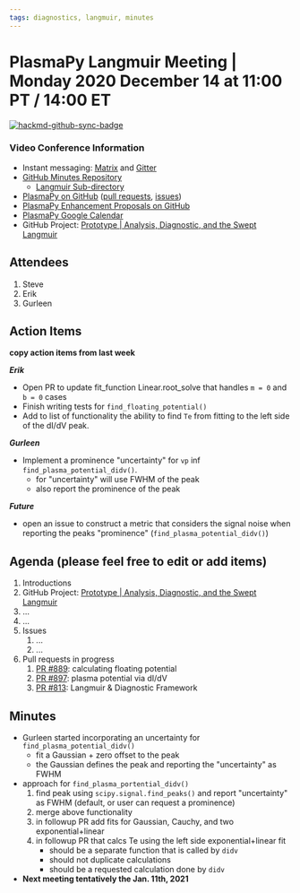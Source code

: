 ```yaml
---
tags: diagnostics, langmuir, minutes
---
```


# PlasmaPy Langmuir Meeting | Monday 2020 December 14 at 11:00 PT / 14:00 ET

[![hackmd-github-sync-badge](https://hackmd.io/q4l1AnMLQgWzdwNdanDkjg/badge)](https://hackmd.io/q4l1AnMLQgWzdwNdanDkjg)

### Video Conference Information
* Instant messaging: [Matrix](https://element.im/app/#/room/#plasmapy:openastronomy.org) and [Gitter](https://gitter.im/PlasmaPy/Lobby)
* [GitHub Minutes Repository](https://github.com/PlasmaPy/plasmapy-project)
    * [Langmuir Sub-directory](https://github.com/PlasmaPy/plasmapy-project/tree/master/langmuir_2020-present)
* [PlasmaPy on GitHub](https://github.com/PlasmaPy/plasmapy) ([pull requests](https://github.com/PlasmaPy/plasmapy/pulls), [issues](https://github.com/PlasmaPy/plasmapy/issues))
* [PlasmaPy Enhancement Proposals on GitHub](https://github.com/PlasmaPy/PlasmaPy-PLEPs)
* [PlasmaPy Google Calendar](https://calendar.google.com/calendar?cid=bzVsb3ZkcW0zaWxsam00ZTlrMDd2cmw5bWdAZ3JvdXAuY2FsZW5kYXIuZ29vZ2xlLmNvbQ)
* GitHub Project: [Prototype | Analysis, Diagnostic, and the Swept Langmuir](https://github.com/PlasmaPy/PlasmaPy/projects/19)

## Attendees

1. Steve
2. Erik
3. Gurleen

## Action Items

**copy action items from last week**

***Erik***
* Open PR to update fit_function Linear.root_solve that handles `m = 0` and `b = 0` cases
* Finish writing tests for `find_floating_potential()`
* Add to list of functionality the ability to find `Te` from fitting to the left side of the dI/dV peak.

***Gurleen***
* Implement a prominence "uncertainty" for `vp` inf `find_plasma_potential_didv()`.
    * for "uncertainty" will use FWHM of the peak
    * also report the prominence of the peak

***Future***
* open an issue to construct a metric that considers the signal noise when reporting the peaks "prominence" (`find_plasma_potential_didv()`)

## Agenda (please feel free to edit or add items)

1. Introductions
2. GitHub Project: [Prototype | Analysis, Diagnostic, and the Swept Langmuir](https://github.com/PlasmaPy/PlasmaPy/projects/19)
3. ...
4. ...
5. Issues
    1. ...
    2. ...
6. Pull requests in progress 
    1. [PR #889](https://github.com/PlasmaPy/PlasmaPy/pull/889): calculating floating potential
    2. [PR #897](https://github.com/PlasmaPy/PlasmaPy/pull/897): plasma potential via dI/dV
    3. [PR #813](https://github.com/PlasmaPy/PlasmaPy/pull/813): Langmuir & Diagnostic Framework

## Minutes

* Gurleen started incorporating an uncertainty for `find_plasma_potential_didv()`
    * fit a Gaussian + zero offset to the peak
    * the Gaussian defines the peak and reporting the "uncertainty" as FWHM
* approach for `find_plasma_portential_didv()`
    1. find peak using `scipy.signal.find_peaks()` and report "uncertainty" as FWHM (default, or user can request a prominence)
    2. merge above functionality
    3. in followup PR add fits for Gaussian, Cauchy, and two exponential+linear
    4. in followup PR that calcs Te using the left side exponential+linear fit
        * should be a separate function that is called by `didv`
        * should not duplicate calculations
        * should be a requested calculation done by `didv`
* **Next meeting tentatively the Jan. 11th, 2021**
